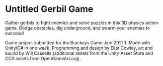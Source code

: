 # Untitled Gerbil Game
Gather gerbils to fight enemies and solve puzzles in this 3D physics action game. Dodge obstacles, dig underground, and swarm your enemies to succeed!

Game project submitted for the Brackeys Game Jam 2021.1. Made with Unity/C# in one week. Programming and design by Eliot Cowley, art and sound by Will Cassella (additional assets from the Unity Asset Store and CC0 assets from OpenGameArt.org).
